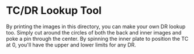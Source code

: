# TC/DR Lookup Tool

By printing the images in this directory, you can make your own DR lookup too. Simply cut around the circles of both the back and inner images and poke a pin through the center. By spinning the inner plate to position the TC at 0, you'll have the upper and lower limits for any DR.
